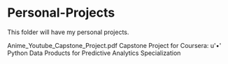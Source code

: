 # Personal-Projects

This folder will have my personal projects.

Anime_Youtube_Capstone_Project.pdf
Capstone Project for Coursera:
u'•' Python Data Products for Predictive Analytics Specialization
